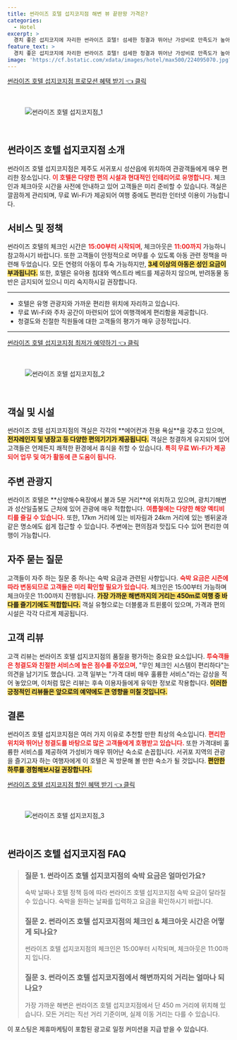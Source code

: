 ```yaml
---
title: 썬라이즈 호텔 섭지코지점 해변 뷰 끝판왕 가격은?
categories:
  - Hotel
excerpt: >
  경치 좋은 섭지코지에 자리한 썬라이즈 호텔! 섬세한 청결과 뛰어난 가성비로 만족도가 높아 해변까지 도보 5분 거리로 여행에 최적화된 장소입니다. 지금 예약하세요!
feature_text: >
  경치 좋은 섭지코지에 자리한 썬라이즈 호텔! 섬세한 청결과 뛰어난 가성비로 만족도가 높아 해변까지 도보 5분 거리로 여행에 최적화된 장소입니다. 지금 예약하세요!
image: 'https://cf.bstatic.com/xdata/images/hotel/max500/224095070.jpg?k=204617426ac4192d2a2d6ab07c6d5b089f85681cb1290ea567b5f963a908d9c8&o=&hp=1'
---
```


<p><a class="modoo-button" href="https://tinyurl.com/2a9ssjas" rel="nofollow noopener">썬라이즈 호텔 섭지코지점 프로모션 혜택 받기 👈 클릭</a></p><br/>
<figure class="image"><img alt="썬라이즈 호텔 섭지코지점_1" src="https://cf.bstatic.com/xdata/images/hotel/max1024x768/224094590.jpg?k=5c57450235a00530e7a995dadc01f942960c7a60bcd34ef040a9d07d8919097c&amp;o=&amp;hp=1"/></figure><br/>

<h2 id="호텔_소개">썬라이즈 호텔 섭지코지점 소개</h2>
<p>썬라이즈 호텔 섭지코지점은 제주도 서귀포시 성산읍에 위치하여 관광객들에게 매우 편리한 장소입니다. <b><span style="color: #ee2323;">이 호텔은 다양한 편의 시설과 현대적인 인테리어로 유명합니다.</span></b> 체크인과 체크아웃 시간을 사전에 안내하고 있어 고객들은 미리 준비할 수 있습니다. 객실은 깔끔하게 관리되며, 무료 Wi-Fi가 제공되어 여행 중에도 편리한 인터넷 이용이 가능합니다.</p>
<h2 id="서비스_및_정책">서비스 및 정책</h2>
<p>썬라이즈 호텔의 체크인 시간은 <b><span style="color: #ee2323;">15:00부터 시작되며</span></b>, 체크아웃은 <b><span style="color: #ee2323;">11:00까지</span></b> 가능하니 참고하시기 바랍니다. 또한 고객들이 안정적으로 머무를 수 있도록 아동 관련 정책을 마련해 두었습니다. 모든 연령의 아동이 투숙 가능하지만, <b><span style="background-color: #ffe066;">3세 이상의 아동은 성인 요금이 부과됩니다.</span></b> 또한, 호텔은 유아용 침대와 엑스트라 베드를 제공하지 않으며, 반려동물 동반은 금지되어 있으니 미리 숙지하시길 권장합니다.</p>
<hr/>
<ul>
<li>호텔은 유명 관광지와 가까운 편리한 위치에 자리하고 있습니다.</li>
<li>무료 Wi-Fi와 주차 공간이 마련되어 있어 여행객에게 편리함을 제공합니다.</li>
<li>청결도와 친절한 직원들에 대한 고객들의 평가가 매우 긍정적입니다.</li>
</ul>
<hr/>
<p><a class="modoo-button" href="https://tinyurl.com/2a9ssjas" rel="nofollow noopener">썬라이즈 호텔 섭지코지점 최저가 예약하기 👈 클릭</a></p><br/>
<figure class="image"><img alt="썬라이즈 호텔 섭지코지점_2" src="https://cf.bstatic.com/xdata/images/hotel/max500/224095070.jpg?k=204617426ac4192d2a2d6ab07c6d5b089f85681cb1290ea567b5f963a908d9c8&amp;o=&amp;hp=1"/></figure><br/>
<h2 id="객실_시설">객실 및 시설</h2>
<p>썬라이즈 호텔 섭지코지점의 객실은 각각의 **에어컨과 전용 욕실**을 갖추고 있으며, <b><span style="background-color: #ffe066;">전자레인지 및 냉장고 등 다양한 편의기기가 제공됩니다.</span></b> 객실은 청결하게 유지되어 있어 고객들은 언제든지 쾌적한 환경에서 휴식을 취할 수 있습니다. <b><span style="color: #ee2323;">특히 무료 Wi-Fi가 제공되어 업무 및 여가 활동에 큰 도움이 됩니다.</span></b></p>
<h2 id="주변_관광지">주변 관광지</h2>
<p>썬라이즈 호텔은 **신양해수욕장에서 불과 5분 거리**에 위치하고 있으며, 광치기해변과 성산일출봉도 근처에 있어 관광에 매우 적합합니다. <b><span style="color: #ee2323;">여름철에는 다양한 해양 액티비티를 즐길 수 있습니다.</span></b> 또한, 17km 거리에 있는 비자림과 24km 거리에 있는 벵뒤굴과 같은 명소에도 쉽게 접근할 수 있습니다. 주변에는 편의점과 맛집도 다수 있어 편리한 여행이 가능합니다.</p>
<h2 id="자주_묻는_질문">자주 묻는 질문</h2>
<p>고객들이 자주 하는 질문 중 하나는 숙박 요금과 관련된 사항입니다. <b><span style="color: #ee2323;">숙박 요금은 시즌에 따라 변동되므로 고객들은 미리 확인할 필요가 있습니다.</span></b> 체크인은 15:00부터 가능하며 체크아웃은 11:00까지 진행됩니다. <b><span style="background-color: #ffe066;">가장 가까운 해변까지의 거리는 450m로 여행 중 바다를 즐기기에도 적합합니다.</span></b> 객실 유형으로는 더블룸과 트윈룸이 있으며, 가격과 편의시설은 각각 다르게 제공됩니다.</p>
<h2 id="고객_리뷰">고객 리뷰</h2>
<p>고객 리뷰는 썬라이즈 호텔 섭지코지점의 품질을 평가하는 중요한 요소입니다. <b><span style="color: #ee2323;">투숙객들은 청결도와 친절한 서비스에 높은 점수를 주었으며</span></b>, "무인 체크인 시스템이 편리하다"는 의견을 남기기도 했습니다. 고객 일부는 "가격 대비 매우 훌륭한 서비스"라는 감상을 적어 놓았으며, 이처럼 많은 리뷰는 후속 이용자들에게 유익한 정보로 작용합니다. <b><span style="background-color: #ffe066;">이러한 긍정적인 리뷰들은 앞으로의 예약에도 큰 영향을 미칠 것입니다.</span></b></p>
<h2 id="결론">결론</h2>
<p>썬라이즈 호텔 섭지코지점은 여러 가지 이유로 추천할 만한 최상의 숙소입니다. <b><span style="color: #ee2323;">편리한 위치와 뛰어난 청결도를 바탕으로 많은 고객들에게 호평받고 있습니다.</span></b> 또한 가격대비 훌륭한 서비스를 제공하여 가성비가 매우 뛰어난 숙소로 손꼽힙니다. 서귀포 지역의 관광을 즐기고자 하는 여행자에게 이 호텔은 꼭 방문해 볼 만한 숙소가 될 것입니다. <b><span style="background-color: #ffe066;">편안한 하루를 경험해보시길 권장합니다.</span></b></p>

<p><a class="modoo-button" href="https://tinyurl.com/2a9ssjas" rel="nofollow noopener">썬라이즈 호텔 섭지코지점 할인 혜택 받기 👈 클릭</a></p><br>

<figure class="image"><img src="https://cf.bstatic.com/xdata/images/hotel/max500/224094891.jpg?k=61c875f601d3fe5f85135e63eeacd70a6dc40ea451e0627d7d6d5cf886d63c6b&o=&hp=1" alt="썬라이즈 호텔 섭지코지점_3"></figure><br>
<h2 id="썬라이즈 호텔 섭지코지점_FAQ">썬라이즈 호텔 섭지코지점 FAQ</h2>
<div itemscope="" itemtype="https://schema.org/FAQPage"> 
<blockquote> 
<div itemscope="" itemprop="mainEntity" itemtype="https://schema.org/Question"> 
<h3 id="질문_1" itemprop="name">질문 1. 썬라이즈 호텔 섭지코지점의 숙박 요금은 얼마인가요?</h3> 
<div itemscope="" itemprop="acceptedAnswer" itemtype="https://schema.org/Answer"> 
<span itemprop="text"> 
<p>숙박 날짜나 호텔 정책 등에 따라 썬라이즈 호텔 섭지코지점 숙박 요금이 달라질 수 있습니다. 숙박을 원하는 날짜를 입력하고 요금을 확인하시기 바랍니다.</p> 
</span> 
</div> 
</div> 

<div itemscope="" itemprop="mainEntity" itemtype="https://schema.org/Question"> 
<h3 id="질문_2" itemprop="name">질문 2. 썬라이즈 호텔 섭지코지점의 체크인 & 체크아웃 시간은 어떻게 되나요?</h3> 
<div itemscope="" itemprop="acceptedAnswer" itemtype="https://schema.org/Answer"> 
<span itemprop="text"> 
<p>썬라이즈 호텔 섭지코지점의 체크인은 15:00부터 시작되며, 체크아웃은 11:00까지 입니다.</p> 
</span> 
</div> 
</div> 

<div itemscope="" itemprop="mainEntity" itemtype="https://schema.org/Question"> 
<h3 id="질문_3" itemprop="name">질문 3. 썬라이즈 호텔 섭지코지점에서 해변까지의 거리는 얼마나 되나요?</h3> 
<div itemscope="" itemprop="acceptedAnswer" itemtype="https://schema.org/Answer"> 
<span itemprop="text"> 
<p>가장 가까운 해변은 썬라이즈 호텔 섭지코지점에서 단 450 m 거리에 위치해 있습니다. 모든 거리는 직선 거리 기준이며, 실제 이동 거리는 다를 수 있습니다.</p> 
</span> 
</div> 
</div> 
</blockquote> 
</div><p>이 포스팅은 제휴마케팅이 포함된 광고로 일정 커미션을 지급 받을 수 있습니다.</p>

